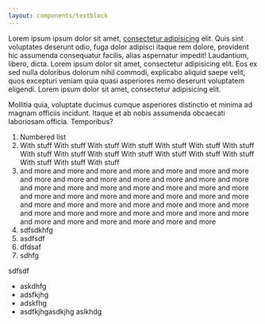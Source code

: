 ```yaml
---
layout: components/textblock
---
```


Lorem ipsum ipsum dolor sit amet, [consectetur adipisicing](dassad) elit. Quis sint voluptates deserunt odio, fuga dolor adipisci itaque rem dolore, provident hic assumenda
consequatur facilis, alias aspernatur impedit! Laudantium, libero, dicta. Lorem ipsum dolor sit amet, consectetur adipisicing elit. Eos ex sed nulla doloribus
dolorum nihil commodi, explicabo aliquid saepe velit, quos excepturi veniam quia quasi asperiores nemo deserunt voluptatem eligendi.
Lorem ipsum dolor sit amet, consectetur adipisicing elit.

Mollitia quia, voluptate ducimus cumque asperiores distinctio et minima ad magnam officiis incidunt.
Itaque et ab nobis assumenda obcaecati laboriosam officia. Temporibus?

1. Numbered list
1. With stuff With stuff With stuff With stuff With stuff With stuff With stuff With stuff With stuff With stuff With stuff With stuff With stuff With stuff With stuff With stuff With stuff 
1. and more and more and more and more and more and more and more and more and more and more and more and more and more and more and more and more and more and more and more and more and more and more and more and more and more and more and more and more and more and more and more and more and more and more and more and more and more and more and more and more and more and more and more and more and more and more and more and more 
1. sdfsdkhfg
1. asdfsdf
1. dfdsaf
4. sdhfg

sdfsdf

- askdhfg
- adsfkjhg
- adskfhg
- asdfkjhgasdkjhg aslkhdg 
